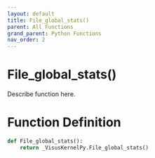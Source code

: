 ```yaml
---
layout: default
title: File_global_stats()
parent: All Functions
grand_parent: Python Functions
nav_order: 2
---
```


# File_global_stats()

Describe function here.

# Function Definition

```python
def File_global_stats():
    return _VisusKernelPy.File_global_stats()
```